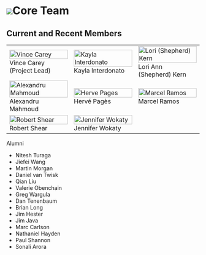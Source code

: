 # ![](/images/icons/magnifier.gif)Core Team

## Current and Recent Members

<table width="100%">
  <tr>
    <td width="33%">
      <img src="/images/coreTeamPic/VinceCarey.png"
           width="100%" alt="Vince Carey" title="Vince Carey"/>
      <br>Vince Carey (Project Lead)
    </td>
    <td width="33%">
      <img src="/images/coreTeamPic/KaylaInterdonato.png"
           width="100%" alt="Kayla Interdonato" title="Kayla Interdonato"/>
      <br>Kayla Interdonato
    </td>
    <td width="33%">
      <img src="/images/coreTeamPic/LoriShepherd.png"
           width="100%" alt="Lori (Shepherd) Kern" title="Lori (Shepherd) Kern"/>
      <br>Lori Ann (Shepherd) Kern
    </td>
  </tr>

  <tr>
    <td width="33%">
      <img src="/images/coreTeamPic/AlexMahmoud.png"
           width="100%" alt="Alexandru Mahmoud" title="Alexandru Mahmoud"/>
      <br>Alexandru Mahmoud
    </td>
    <td width="33%">
      <img src="/images/coreTeamPic/HervePages.png"
           width="100%" alt="Herve Pages" title="Herve Pages"/>
      <br>Herv&eacute; Pag&egrave;s
    </td>
    <td width="33%">
      <img src="/images/coreTeamPic/MarcelRamos.png"
           width="100%" alt="Marcel Ramos" title="Marcel Ramos"/>
      <br>Marcel Ramos
    </td>
  </tr>

  <tr>
    <td width="33%">
      <img src="/images/coreTeamPic/RobertShear.png"
           width="100%" alt="Robert Shear" title="Robert Shear"/>
      <br>Robert Shear
    </td>
    <td width="33%">
      <img src="/images/cab/placeholder.png"
           width="100%" alt="Jennifer Wokaty" title="Jennifer Wokaty"/>
      <br>Jennifer Wokaty
    </td>
    <td width="33%">
    </td>
  </tr>
</table>

Alumni

* Nitesh Turaga
* Jiefei Wang
* Martin Morgan
* Daniel van Twisk
* Qian Liu
* Valerie Obenchain
* Greg Wargula
* Dan Tenenbaum
* Brian Long
* Jim Hester
* Jim Java
* Marc Carlson
* Nathaniel Hayden
* Paul Shannon
* Sonali Arora

